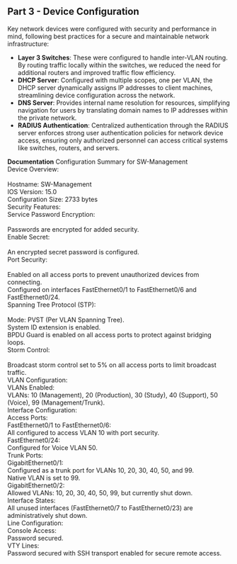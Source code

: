 ## Part 3 - Device Configuration

Key network devices were configured with security and performance in mind, following best practices for a secure and maintainable network infrastructure:

- **Layer 3 Switches**: These were configured to handle inter-VLAN routing. By routing traffic locally within the switches, we reduced the need for additional routers and improved traffic flow efficiency.
- **DHCP Server**: Configured with multiple scopes, one per VLAN, the DHCP server dynamically assigns IP addresses to client machines, streamlining device configuration across the network.
- **DNS Server**: Provides internal name resolution for resources, simplifying navigation for users by translating domain names to IP addresses within the private network.
- **RADIUS Authentication**: Centralized authentication through the RADIUS server enforces strong user authentication policies for network device access, ensuring only authorized personnel can access critical systems like switches, routers, and servers.

**Documentation**
Configuration Summary for SW-Management<br>
Device Overview:<br>
<br>
Hostname: SW-Management<br>
IOS Version: 15.0<br>
Configuration Size: 2733 bytes<br>
Security Features:<br>
Service Password Encryption:<br>
<br>
Passwords are encrypted for added security.<br>
Enable Secret:<br>
<br>
An encrypted secret password is configured.<br>
Port Security:<br>
<br>
Enabled on all access ports to prevent unauthorized devices from connecting.<br>
Configured on interfaces FastEthernet0/1 to FastEthernet0/6 and FastEthernet0/24.<br>
Spanning Tree Protocol (STP):<br>
<br>
Mode: PVST (Per VLAN Spanning Tree).<br>
System ID extension is enabled.<br>
BPDU Guard is enabled on all access ports to protect against bridging loops.<br>
Storm Control:<br>
<br>
Broadcast storm control set to 5% on all access ports to limit broadcast traffic.<br>
VLAN Configuration:<br>
VLANs Enabled:<br>
VLANs: 10 (Management), 20 (Production), 30 (Study), 40 (Support), 50 (Voice), 99 (Management/Trunk).<br>
Interface Configuration:<br>
Access Ports:<br>
FastEthernet0/1 to FastEthernet0/6:<br>
All configured to access VLAN 10 with port security.<br>
FastEthernet0/24:<br>
Configured for Voice VLAN 50.<br>
Trunk Ports:<br>
GigabitEthernet0/1:<br>
Configured as a trunk port for VLANs 10, 20, 30, 40, 50, and 99.<br>
Native VLAN is set to 99.<br>
GigabitEthernet0/2:<br>
Allowed VLANs: 10, 20, 30, 40, 50, 99, but currently shut down.<br>
Interface States:<br>
All unused interfaces (FastEthernet0/7 to FastEthernet0/23) are administratively shut down.<br>
Line Configuration:<br>
Console Access:<br>
Password secured.<br>
VTY Lines:<br>
Password secured with SSH transport enabled for secure remote access.<br>
